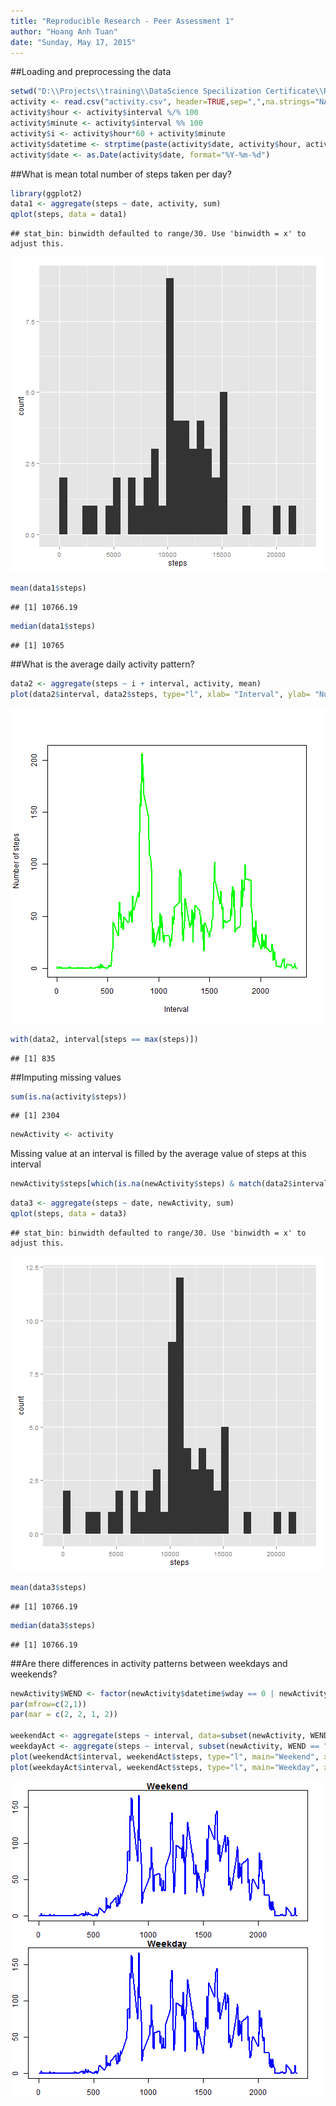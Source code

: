 ```yaml
---
title: "Reproducible Research - Peer Assessment 1"
author: "Hoang Anh Tuan"
date: "Sunday, May 17, 2015"
---
```


##Loading and preprocessing the data


```r
setwd("D:\\Projects\\training\\DataScience Specilization Certificate\\Reproducible Research")
activity <- read.csv("activity.csv", header=TRUE,sep=",",na.strings="NA", colClasses=c("numeric", "character", "numeric"))
activity$hour <- activity$interval %/% 100
activity$minute <- activity$interval %% 100
activity$i <- activity$hour*60 + activity$minute
activity$datetime <- strptime(paste(activity$date, activity$hour, activity$minute), format="%Y-%m-%d %H %M")
activity$date <- as.Date(activity$date, format="%Y-%m-%d")
```

##What is mean total number of steps taken per day?


```r
library(ggplot2)
data1 <- aggregate(steps ~ date, activity, sum)
qplot(steps, data = data1)
```

```
## stat_bin: binwidth defaulted to range/30. Use 'binwidth = x' to adjust this.
```

![plot of chunk unnamed-chunk-2](figure/unnamed-chunk-2-1.png) 

```r
mean(data1$steps)
```

```
## [1] 10766.19
```

```r
median(data1$steps)
```

```
## [1] 10765
```

##What is the average daily activity pattern?


```r
data2 <- aggregate(steps ~ i + interval, activity, mean)
plot(data2$interval, data2$steps, type="l", xlab= "Interval", ylab= "Number of steps", col="green" , lwd=2)
```

![plot of chunk unnamed-chunk-3](figure/unnamed-chunk-3-1.png) 

```r
with(data2, interval[steps == max(steps)])
```

```
## [1] 835
```

##Imputing missing values


```r
sum(is.na(activity$steps))
```

```
## [1] 2304
```

```r
newActivity <- activity
```

Missing value at an interval is filled by the average value of steps at this interval


```r
newActivity$steps[which(is.na(newActivity$steps) & match(data2$interval, newActivity$interval))] <- data2$steps
```


```r
data3 <- aggregate(steps ~ date, newActivity, sum)
qplot(steps, data = data3)
```

```
## stat_bin: binwidth defaulted to range/30. Use 'binwidth = x' to adjust this.
```

![plot of chunk unnamed-chunk-6](figure/unnamed-chunk-6-1.png) 

```r
mean(data3$steps)
```

```
## [1] 10766.19
```

```r
median(data3$steps)
```

```
## [1] 10766.19
```

##Are there differences in activity patterns between weekdays and weekends?


```r
newActivity$WEND <- factor(newActivity$datetime$wday == 0 | newActivity$datetime$wday == 6,levels=c(TRUE,FALSE),labels=c("weekend","weekday"))
par(mfrow=c(2,1))
par(mar = c(2, 2, 1, 2))

weekendAct <- aggregate(steps ~ interval, data=subset(newActivity, WEND == "weekend"), mean)
weekdayAct <- aggregate(steps ~ interval, subset(newActivity, WEND == "weekday"), mean)
plot(weekendAct$interval, weekendAct$steps, type="l", main="Weekend", xlab= "Interval", ylab= "Number of steps", col="blue" , lwd=2)
plot(weekdayAct$interval, weekendAct$steps, type="l", main="Weekday", xlab= "Interval", ylab= "Number of steps", col="blue" , lwd=2)
```

![plot of chunk unnamed-chunk-7](figure/unnamed-chunk-7-1.png) 
